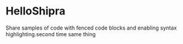 # HelloShipra
Share samples of code with fenced code blocks and enabling syntax highlighting.second time same thing
